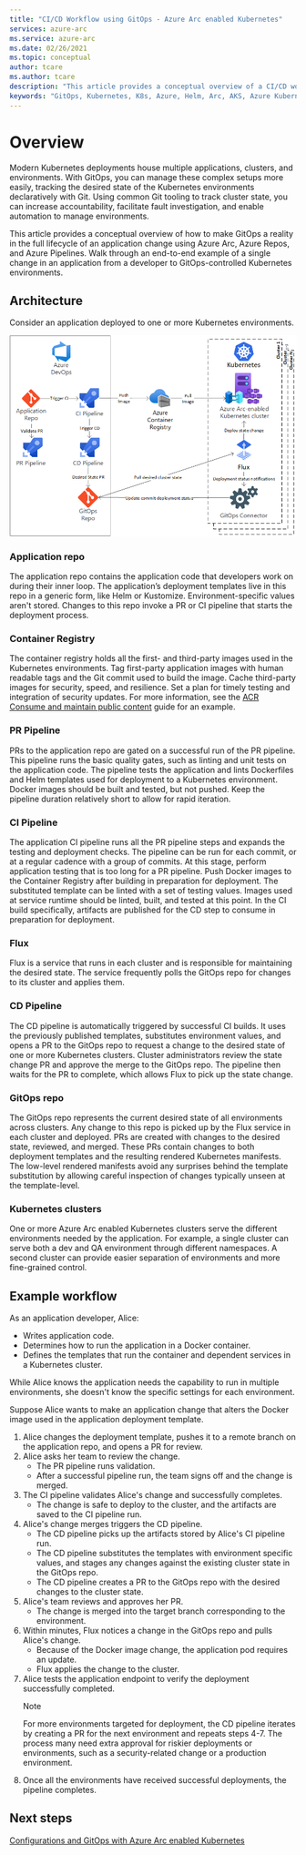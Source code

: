 ```yaml
---
title: "CI/CD Workflow using GitOps - Azure Arc enabled Kubernetes"
services: azure-arc
ms.service: azure-arc
ms.date: 02/26/2021
ms.topic: conceptual
author: tcare
ms.author: tcare
description: "This article provides a conceptual overview of a CI/CD workflow using GitOps"
keywords: "GitOps, Kubernetes, K8s, Azure, Helm, Arc, AKS, Azure Kubernetes Service, containers, CI, CD, Azure DevOps"
---
```

# Overview

Modern Kubernetes deployments house multiple applications, clusters, and environments. With GitOps, you can manage these complex setups more easily, tracking the desired state of the Kubernetes environments declaratively with Git. Using common Git tooling to track cluster state, you can increase accountability, facilitate fault investigation, and enable automation to manage environments.

This article provides a conceptual overview of how to make GitOps a reality in the full lifecycle of an application change using Azure Arc, Azure Repos, and Azure Pipelines. Walk through an end-to-end example of a single change in an application from a developer to GitOps-controlled Kubernetes environments.

## Architecture

Consider an application deployed to one or more Kubernetes environments.

![GitOps CI/CD architecture](./media/gitops-arch.png)
### Application repo
The application repo contains the application code that developers work on during their inner loop. The application’s deployment templates live in this repo in a generic form, like Helm or Kustomize. Environment-specific values aren't stored. Changes to this repo invoke a PR or CI pipeline that starts the deployment process.
### Container Registry
The container registry holds all the first- and third-party images used in the Kubernetes environments. Tag first-party application images with human readable tags and the Git commit used to build the image. Cache third-party images for security, speed, and resilience. Set a plan for timely testing and integration of security updates. For more information, see the [ACR Consume and maintain public content](https://docs.microsoft.com/azure/container-registry/tasks-consume-public-content) guide for an example.
### PR Pipeline
PRs to the application repo are gated on a successful run of the PR pipeline. This pipeline runs the basic quality gates, such as linting and unit tests on the application code. The pipeline tests the application and lints Dockerfiles and Helm templates used for deployment to a Kubernetes environment. Docker images should be built and tested, but not pushed. Keep the pipeline duration relatively short to allow for rapid iteration.
### CI Pipeline
The application CI pipeline runs all the PR pipeline steps and expands the testing and deployment checks. The pipeline can be run for each commit, or at a regular cadence with a group of commits. At this stage, perform application testing that is too long for a PR pipeline. Push Docker images to the Container Registry after building in preparation for deployment. The substituted template can be linted with a set of testing values. Images used at service runtime should be linted, built, and tested at this point. In the CI build specifically, artifacts are published for the CD step to consume in preparation for deployment.
### Flux
Flux is a service that runs in each cluster and is responsible for maintaining the desired state. The service frequently polls the GitOps repo for changes to its cluster and applies them.
### CD Pipeline
The CD pipeline is automatically triggered by successful CI builds. It uses the previously published templates, substitutes environment values, and opens a PR to the GitOps repo to request a change to the desired state of one or more Kubernetes clusters. Cluster administrators review the state change PR and approve the merge to the GitOps repo. The pipeline then waits for the PR to complete, which allows Flux to pick up the state change.
### GitOps repo
The GitOps repo represents the current desired state of all environments across clusters. Any change to this repo is picked up by the Flux service in each cluster and deployed. PRs are created with changes to the desired state, reviewed, and merged. These PRs contain changes to both deployment templates and the resulting rendered Kubernetes manifests. The low-level rendered manifests avoid any surprises behind the template substitution by allowing careful inspection of changes typically unseen at the template-level.
### Kubernetes clusters
One or more Azure Arc enabled Kubernetes clusters serve the different environments needed by the application. For example, a single cluster can serve both a dev and QA environment through different namespaces. A second cluster can provide easier separation of environments and more fine-grained control.
## Example workflow
As an application developer, Alice:
* Writes application code.
* Determines how to run the application in a Docker container.
* Defines the templates that run the container and dependent services in a Kubernetes cluster. 

While Alice knows the application needs the capability to run in multiple environments, she doesn't know the specific settings for each environment.

Suppose Alice wants to make an application change that alters the Docker image used in the application deployment template.

1. Alice changes the deployment template, pushes it to a remote branch on the application repo, and opens a PR for review.
2. Alice asks her team to review the change.  
    * The PR pipeline runs validation. 
    * After a successful pipeline run, the team signs off and the change is merged.
3. The CI pipeline validates Alice's change and successfully completes. 
    * The change is safe to deploy to the cluster, and the artifacts are saved to the CI pipeline run.
4. Alice's change merges triggers the CD pipeline. 
    * The CD pipeline picks up the artifacts stored by Alice's CI pipeline run. 
    * The CD pipeline substitutes the templates with environment specific values, and stages any changes against the existing cluster state in the GitOps repo.
    * The CD pipeline creates a PR to the GitOps repo with the desired changes to the cluster state.
5. Alice's team reviews and approves her PR.
    * The change is merged into the target branch corresponding to the environment.
6. Within minutes, Flux notices a change in the GitOps repo and pulls Alice's change. 
    * Because of the Docker image change, the application pod requires an update. 
    * Flux applies the change to the cluster.
7. Alice tests the application endpoint to verify the deployment successfully completed.
   > [!NOTE]  
   > For more environments targeted for deployment, the CD pipeline iterates by creating a PR for the next environment and repeats steps 4-7. The process many need extra approval for riskier deployments or environments, such as a security-related change or a production environment.
8.  Once all the environments have received successful deployments, the pipeline completes.

## Next steps
[Configurations and GitOps with Azure Arc enabled Kubernetes](./conceptual-configurations.md)
